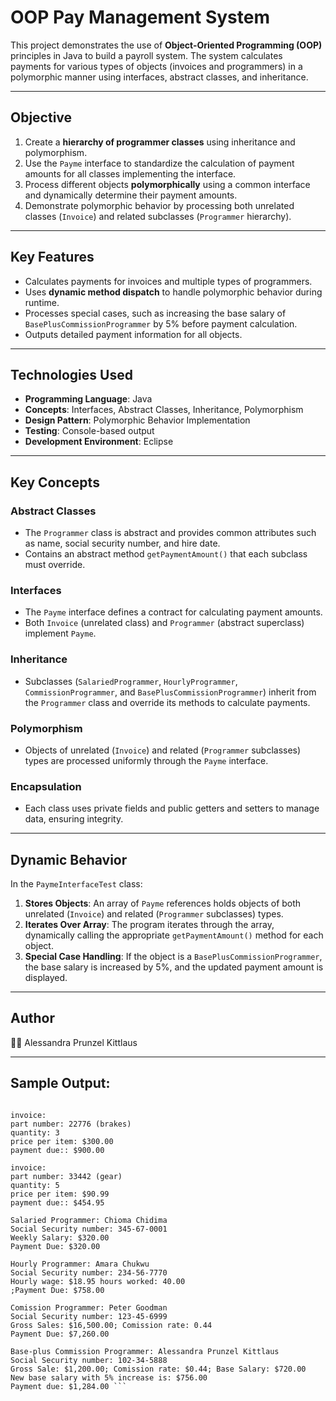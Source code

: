 # OOP Pay Management System

This project demonstrates the use of **Object-Oriented Programming (OOP)** principles in Java to build a payroll system. The system calculates payments for various types of objects (invoices and programmers) in a polymorphic manner using interfaces, abstract classes, and inheritance.

---

## Objective

1. Create a **hierarchy of programmer classes** using inheritance and polymorphism.
2. Use the `Payme` interface to standardize the calculation of payment amounts for all classes implementing the interface.
3. Process different objects **polymorphically** using a common interface and dynamically determine their payment amounts.
4. Demonstrate polymorphic behavior by processing both unrelated classes (`Invoice`) and related subclasses (`Programmer` hierarchy).

---

## Key Features

- Calculates payments for invoices and multiple types of programmers.
- Uses **dynamic method dispatch** to handle polymorphic behavior during runtime.
- Processes special cases, such as increasing the base salary of `BasePlusCommissionProgrammer` by 5% before payment calculation.
- Outputs detailed payment information for all objects.

---

## Technologies Used

- **Programming Language**: Java
- **Concepts**: Interfaces, Abstract Classes, Inheritance, Polymorphism
- **Design Pattern**: Polymorphic Behavior Implementation
- **Testing**: Console-based output
- **Development Environment**: Eclipse

---

## Key Concepts

### Abstract Classes
- The `Programmer` class is abstract and provides common attributes such as name, social security number, and hire date.
- Contains an abstract method `getPaymentAmount()` that each subclass must override.

### Interfaces
- The `Payme` interface defines a contract for calculating payment amounts.
- Both `Invoice` (unrelated class) and `Programmer` (abstract superclass) implement `Payme`.

### Inheritance
- Subclasses (`SalariedProgrammer`, `HourlyProgrammer`, `CommissionProgrammer`, and `BasePlusCommissionProgrammer`) inherit from the `Programmer` class and override its methods to calculate payments.

### Polymorphism
- Objects of unrelated (`Invoice`) and related (`Programmer` subclasses) types are processed uniformly through the `Payme` interface.

### Encapsulation
- Each class uses private fields and public getters and setters to manage data, ensuring integrity.

---

## Dynamic Behavior

In the `PaymeInterfaceTest` class:
1. **Stores Objects**: An array of `Payme` references holds objects of both unrelated (`Invoice`) and related (`Programmer` subclasses) types.
2. **Iterates Over Array**: The program iterates through the array, dynamically calling the appropriate `getPaymentAmount()` method for each object.
3. **Special Case Handling**: If the object is a `BasePlusCommissionProgrammer`, the base salary is increased by 5%, and the updated payment amount is displayed.

---
## Author
👩‍💻 Alessandra Prunzel Kittlaus

---
## Sample Output:

```Payment for Invoices and Programmers are processed polymorphically:

invoice: 
part number: 22776 (brakes) 
quantity: 3 
price per item: $300.00
payment due:: $900.00
 
invoice: 
part number: 33442 (gear) 
quantity: 5 
price per item: $90.99
payment due:: $454.95
 
Salaried Programmer: Chioma Chidima
Social Security number: 345-67-0001
Weekly Salary: $320.00
Payment Due: $320.00
 
Hourly Programmer: Amara Chukwu
Social Security number: 234-56-7770
Hourly wage: $18.95 hours worked: 40.00
;Payment Due: $758.00
 
Comission Programmer: Peter Goodman
Social Security number: 123-45-6999
Gross Sales: $16,500.00; Comission rate: 0.44
Payment Due: $7,260.00
 
Base-plus Commission Programmer: Alessandra Prunzel Kittlaus
Social Security number: 102-34-5888
Gross Sale: $1,200.00; Comission rate: $0.44; Base Salary: $720.00 
New base salary with 5% increase is: $756.00
Payment due: $1,284.00 ```

